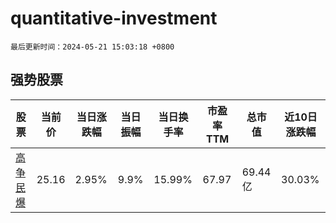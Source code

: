 # quantitative-investment

`最后更新时间：2024-05-21 15:03:18 +0800`

## 强势股票

|股票|当前价|当日涨跌幅|当日振幅|当日换手率|市盈率TTM|总市值|近10日涨跌幅|
|----|----|----|----|----|----|----|----|
|[高争民爆](https://xueqiu.com/S/SZ002827)|25.16|2.95%|9.9%|15.99%|67.97|69.44亿|30.03%|
